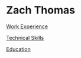 # Zach Thomas

[Work Experience](workExperience.md)

[Technical Skills](technicalSkills.md)

[Education](education.md)
